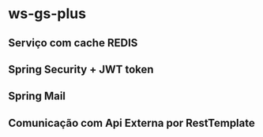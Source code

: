 # ws-gs-plus
## Serviço com cache REDIS
## Spring Security + JWT token
## Spring Mail
## Comunicação com Api Externa por RestTemplate
